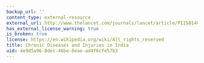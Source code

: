 ```yaml
---
backup_url: ''
content_type: external-resource
external_url: http://www.thelancet.com/journals/lancet/article/PIIS0140-6736(10)61188-9/
has_external_license_warning: true
is_broken: true
license: https://en.wikipedia.org/wiki/All_rights_reserved
title: Chronic Diseases and Injuries in India
uid: 4e9d5a96-8dec-46be-8eae-ad4f6cfe57b3
---
```


